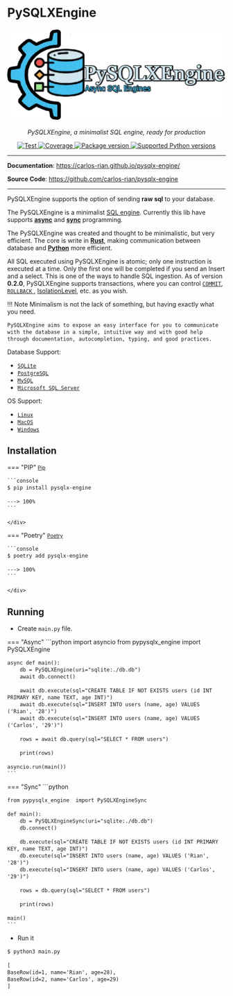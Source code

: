 # PySQLXEngine

<p align="center">
  <a href="/"><img src="./img/logo-text3.png" alt="PySQLXEngine Logo"></a>
</p>
<p align="center">
    <em>PySQLXEngine, a minimalist SQL engine, ready for production</em>
</p>

<p align="center">
<a href="https://github.com/carlos-rian/pysqlx-engine/actions?sql=workflow%3ATest+event%3Apush+branch%3Amain" target="_blank">
    <img src="https://github.com/carlos-rian/pysqlx-engine/workflows/Test/badge.svg?event=push&branch=main" alt="Test">
</a>
<a href="https://app.codecov.io/gh/carlos-rian/pysqlx-engine" target="_blank">
    <img src="https://img.shields.io/codecov/c/github/carlos-rian/pysqlx-engine?color=%2334D058" alt="Coverage">
</a>
<a href="https://pypi.org/project/pysqlx-engine" target="_blank">
    <img src="https://img.shields.io/pypi/v/pysqlx-engine?color=%2334D058&label=pypi%20package" alt="Package version">
</a>
<a href="https://pypi.org/project/pysqlx-engine" target="_blank">
    <img src="https://img.shields.io/pypi/pyversions/pysqlx-engine.svg?color=%2334D058" alt="Supported Python versions">
</a>
</p>

---

**Documentation**: <a href="https://carlos-rian.github.io/pysqlx-engine" target="_blank">https://carlos-rian.github.io/pysqlx-engine/</a>

**Source Code**: <a href="https://github.com/carlos-rian/pysqlx-engine" target="_blank">https://github.com/carlos-rian/pysqlx-engine</a>

---

PySQLXEngine supports the option of sending **raw sql** to your database.

The PySQLXEngine is a minimalist [SQL engine](https://github.com/carlos-rian/pysqlx-engine). Currently this lib have supports [**async**](https://docs.python.org/3/library/asyncio.html) and [**sync**](https://deepsource.io/glossary/synchronous-programming/) programming.

The PySQLXEngine was created and thought to be minimalistic, but very efficient. The core is write in [**Rust**](https://www.rust-lang.org), making communication between database and [**Python**](https://python-poetry.org) more efficient.

All SQL executed using PySQLXEngine is atomic; only one instruction is executed at a time. Only the first one will be completed if you send an Insert and a select. This is one of the ways to handle SQL ingestion. As of version **0.2.0**, PySQLXEngine supports transactions, where you can control [`COMMIT`](https://www.geeksforgeeks.org/difference-between-commit-and-rollback-in-sql), [ `ROLLBACK` ](https://www.geeksforgeeks.org/difference-between-commit-and-rollback-in-sql), [IsolationLevel](https://levelup.gitconnected.com/understanding-isolation-levels-in-a-database-transaction-af78aea3f44), etc. as you wish.

!!! Note
    Minimalism is not the lack of something, but having exactly what you need.

    PySQLXEngine aims to expose an easy interface for you to communicate with the database in a simple, intuitive way and with good help through documentation, autocompletion, typing, and good practices.


Database Support:

* [`SQLite`](https://www.sqlite.org/index.html)
* [`PostgreSQL`](https://www.postgresql.org/)
* [`MySQL`](https://www.mysql.com/)
* [`Microsoft SQL Server`](https://www.microsoft.com/sql-server)

OS Support:

* [`Linux`](https://pt.wikipedia.org/wiki/Linux)
* [`MacOS`](https://pt.wikipedia.org/wiki/Macos)
* [`Windows`](https://pt.wikipedia.org/wiki/Microsoft_Windows)

## Installation


=== "PIP"
    <small>[Pip](https://pypi.org)</small>
    <div class="termy">

    ```console
    $ pip install pysqlx-engine

    ---> 100%
    ```
    
    </div>

=== "Poetry"
    <small>[Poetry](https://python-poetry.org)</small>
    <div class="termy">

    ```console
    $ poetry add pysqlx-engine

    ---> 100%
    ```
    
    </div>


## Running

* Create `main.py` file.

=== "Async"
    ```python
    import asyncio
    from pypysqlx_engine  import PySQLXEngine

    async def main():
        db = PySQLXEngine(uri="sqlite:./db.db")
        await db.connect()

        await db.execute(sql="CREATE TABLE IF NOT EXISTS users (id INT PRIMARY KEY, name TEXT, age INT)")
        await db.execute(sql="INSERT INTO users (name, age) VALUES ('Rian', '28')")
        await db.execute(sql="INSERT INTO users (name, age) VALUES ('Carlos', '29')")

        rows = await db.query(sql="SELECT * FROM users")

        print(rows)

    asyncio.run(main())
    ```
=== "Sync"
    ```python
    
    from pypysqlx_engine  import PySQLXEngineSync

    def main():
        db = PySQLXEngineSync(uri="sqlite:./db.db")
        db.connect()

        db.execute(sql="CREATE TABLE IF NOT EXISTS users (id INT PRIMARY KEY, name TEXT, age INT)")
        db.execute(sql="INSERT INTO users (name, age) VALUES ('Rian', '28')")
        db.execute(sql="INSERT INTO users (name, age) VALUES ('Carlos', '29')")

        rows = db.query(sql="SELECT * FROM users")

        print(rows)

    main()
    ```

* Run it

<div class="termy">

```console
$ python3 main.py

[
BaseRow(id=1, name='Rian', age=28), 
BaseRow(id=2, name='Carlos', age=29)
]
```
</div>
